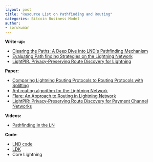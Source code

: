```yaml
---
layout: post
title: "Resource List on Pathfinding and Routing"
categories: Bitcoin Business Model
author:
- sorukumar
---
```


**Write-up:**

 -  [Clearing the Paths: A Deep Dive into LND's Pathfinding Mechanism](https://lightning.engineering/posts/2024-04-11-pathfinding-1/) 
 -  [Evaluating Path finding Strategies on the Lightning Network](https://medium.com/@renepickhardt/evaluating-path-finding-strategies-on-the-lightning-network-238fe2fdf3d6) 
 - [LightPIR. Privacy-Preserving Route Discovery for Lightning](https://s-tikhomirov.github.io/lightpir/)


**Paper:**

 - [Comparing Lightning Routing Protocols to Routing Protocols with Splitting](https://repository.tudelft.nl/islandora/object/uuid:0bf2a223-d3b4-401c-967c-c11c300df5df/datastream/)
 - [Ant routing algorithm for the Lightning Network](https://arxiv.org/pdf/1807.00151)
 - [Flare: An Approach to Routing in Lightning Network](https://bitfury.com/content/downloads/whitepaper_flare_an_approach_to_routing_in_lightning_network_7_7_2016.pdf)
 - [LightPIR: Privacy-Preserving Route Discovery for Payment Channel Networks](https://arxiv.org/pdf/2104.04293)



**Videos:**

 - [Pathfinding in the LN](https://www.youtube.com/watch?v=NT_dMqB1xuA)

**Code:**

 - [LND code](https://github.com/lightningnetwork/lnd/blob/758ae6fbecfca6809bf6d51427717245c3c777db/routing/pathfind.go#L1047-L1079)
 - [LDK](https://github.com/lightningdevkit/rust-lightning/blob/7b4fb9da886a58b32ad6a286eb7a5cd9c1ed01cf/lightning/src/routing/scoring.rs)
 - Core Lightning

<!--stackedit_data:
eyJoaXN0b3J5IjpbLTYwNjE5MTI0M119
-->